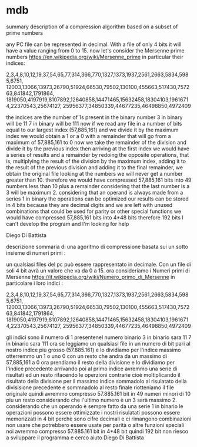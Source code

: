 # mdb
summary description of a compression algorithm based on a subset of prime numbers

any PC file can be represented in decimal. With a file of only 4 bits it will have a value ranging from 0 to 15.
now let's consider the Mersenne prime numbers https://en.wikipedia.org/wiki/Mersenne_prime
in particular their indices:

2,3,4,8,10,12,19,37,54,65,77,314,366,770,1327,1373,1937,2561,2663,5834,5985,6751,
12003,13066,13973,26790,51924,66530,79502,130100,455663,517430,757263,841842,1791864,
1819050,4197919,8107892,12640858,14471465,15632458,18304103,19616714,22370543,25674127,
25956377,34850339,44677235,46498850,4972409

the indices are the number of 1s present in the binary number 3 in binary will be 11
7 in binary will be 111
now if we read any file in a number of bits equal to our largest index (57,885,161)
and we divide it by the maximum index we would obtain a 1 or a 0 with a remainder that will go from a maximum of 57,885,161 to 0
now we take the remainder of the division and divide it by the previous index
then arriving at the first index we would have a series of results and a remainder
by redoing the opposite operations, that is, multiplying the result of the division by the maximum index, 
adding it to the result of the previous division and adding it to the final remainder, we obtain the original file
looking at the numbers we will never get a number greater than 10.
therefore we would have compressed 57,885,161 bits into 49 numbers less than 10 plus a remainder considering that the last number is a 3 will be
maximum 2.
​considering that an operand is always made from a series 1 in binary the operations can be optimized
our results can be stored in 4 bits because they are decimal digits and we are left with unused combinations that could be used for parity or other special functions
we would have compressed 57,885,161 bits into 4*48 bits therefore 192 bits
I can't develop the program and I'm looking for help

Diego Di Battista

descrizione sommaria di una agoritmo di compressione basata sui un sotto insieme di numeri primi :


un qualsiasi files del pc può essere rappresentato in decimale. Con un file di soli 4 bit avrà un valore che va da 0 a 15.
ora consideriamo i Numeri primi di Mersenne https://it.wikipedia.org/wiki/Numero_primo_di_Mersenne
in particolare i loro indici :

2,3,4,8,10,12,19,37,54,65,77,314,366,770,1327,1373,1937,2561,2663,5834,5985,6751,
12003,13066,13973,26790,51924,66530,79502,130100,455663,517430,757263,841842,1791864,
1819050,4197919,8107892,12640858,14471465,15632458,18304103,19616714,22370543,25674127,
25956377,34850339,44677235,46498850,4972409

gli indici sono il numero di 1 presentenel numero binario 3 in binario sara 11
7 in binario sara 111
ora se leggiamo un qualsiasi file in un numero di bit pari al nostro indice più grosso (57.885.161)
e lo dividiamo per l'indice massimo otterremmo un 1 o uno 0 con un resto che andra da un massimo di 57,885,161 a 0
ora prendiamo il resto della divisione e lo dividiamo per l'indice precedente
arrivando poi al primo indice avremmo una serie di risultati ed un resto 
rifacendo le operzioni contrarie cioè moltiplicando il risultato della divisione per il massimo indice sommadolo 
al risulatato  della divisisione precedente e sommnadolo al resto finale riotteniamo il file originale 
quindi avremmo compresso 57.885.161 bit in 49 numeri minori di 10 piu un resto considerando che l'ultimo numero è un 3 sarà 
massimo 2.
considerando che un operando è sempre fatto da una serie 1 in binario le operazioni possono essere ottimizzate
i nostri risulatati possono essere memorizzati in 4 bit perchè sono cifre decimali e ci rimangono combinazioni non usare che potrebbero essere usate per parità o altre funzioni speciali 
noi avremmo compresso 57.885.161 bit in 4*48 bit quindi 192 bit
non riesco a sviluppare il programma e cerco aiuto
Diego Di Battista

